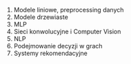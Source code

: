 1. Modele liniowe, preprocessing danych
2. Modele drzewiaste
3. MLP
4. Sieci konwolucyjne i Computer Vision
5. NLP
6. Podejmowanie decyzji w grach
7. Systemy rekomendacyjne
